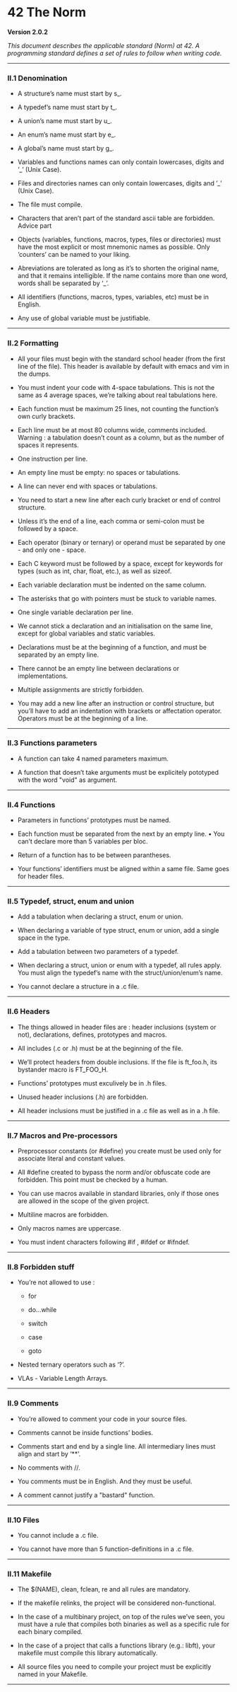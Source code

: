 # 42 The Norm

**Version 2.0.2**

*This document describes the applicable standard (Norm) at 42. A programming standard defines a set of rules to follow when writing code.*

***

### II.1 Denomination

* A structure’s name must start by s_.

* A typedef’s name must start by t_.

* A union’s name must start by u_.

* An enum’s name must start by e_.

* A global’s name must start by g_.

* Variables and functions names can only contain lowercases, digits and ’_’ (Unix
Case).

* Files and directories names can only contain lowercases, digits and ’_’ (Unix Case).

* The file must compile.

* Characters that aren’t part of the standard ascii table are forbidden.
Advice part

* Objects (variables, functions, macros, types, files or directories) must have the most explicit or most mnemonic names as possible. Only ’counters’ can be named to your liking.

* Abreviations are tolerated as long as it’s to shorten the original name, and that it remains intelligible. If the name contains more than one word, words shall be separated by ‘_’.

* All identifiers (functions, macros, types, variables, etc) must be in English.

* Any use of global variable must be justifiable.


***

### II.2 Formatting

* All your files must begin with the standard school header (from the first line of the file). This header is available by default with emacs and vim in the dumps.

* You must indent your code with 4-space tabulations. This is not the same as 4 average spaces, we’re talking about real tabulations here.

* Each function must be maximum 25 lines, not counting the function’s own curly brackets.

* Each line must be at most 80 columns wide, comments included. Warning : a tabulation doesn’t count as a column, but as the number of spaces it represents.

* One instruction per line.

* An empty line must be empty: no spaces or tabulations.

* A line can never end with spaces or tabulations.

* You need to start a new line after each curly bracket or end of control structure.

* Unless it’s the end of a line, each comma or semi-colon must be followed by a space.

* Each operator (binary or ternary) or operand must be separated by one - and only one - space.

* Each C keyword must be followed by a space, except for keywords for types (such as int, char, float, etc.), as well as sizeof.

* Each variable declaration must be indented on the same column.

* The asterisks that go with pointers must be stuck to variable names.

* One single variable declaration per line.

* We cannot stick a declaration and an initialisation on the same line, except for global variables and static variables.

* Declarations must be at the beginning of a function, and must be separated by an empty line.

* There cannot be an empty line between declarations or implementations.

* Multiple assignments are strictly forbidden.

* You may add a new line after an instruction or control structure, but you’ll have to add an indentation with brackets or affectation operator. Operators must be at the beginning of a line.

***

### II.3 Functions parameters

* A function can take 4 named parameters maximum.

* A function that doesn’t take arguments must be explicitely pototyped with the
word "void" as argument.

***

### II.4 Functions

* Parameters in functions’ prototypes must be named.

* Each function must be separated from the next by an empty line. • You can’t declare more than 5 variables per bloc.

* Return of a function has to be between parantheses.

* Your functions’ identifiers must be aligned within a same file. Same goes for header files.

***

### II.5 Typedef, struct, enum and union

* Add a tabulation when declaring a struct, enum or union.

* When declaring a variable of type struct, enum or union, add a single space in the
type.

* Add a tabulation between two parameters of a typedef.

* When declaring a struct, union or enum with a typedef, all rules apply. You must align the typedef’s name with the struct/union/enum’s name.

* You cannot declare a structure in a .c file.

***

### II.6 Headers

* The things allowed in header files are : header inclusions (system or not), declarations, defines, prototypes and macros.

* All includes (.c or .h) must be at the beginning of the file.

* We’ll protect headers from double inclusions. If the file is ft_foo.h, its bystander
macro is FT_FOO_H.

* Functions’ prototypes must exculively be in .h files.

* Unused header inclusions (.h) are forbidden.

* All header inclusions must be justified in a .c file as well as in a .h file.

***

### II.7 Macros and Pre-processors

* Preprocessor constants (or #define) you create must be used only for associate literal and constant values.

* All #define created to bypass the norm and/or obfuscate code are forbidden. This point must be checked by a human.

* You can use macros available in standard libraries, only if those ones are allowed in the scope of the given project.

* Multiline macros are forbidden.

* Only macros names are uppercase.

* You must indent characters following #if , #ifdef or #ifndef.

***

### II.8 Forbidden stuff

* You’re not allowed to use : 
    
    * for
    
    * do...while

    * switch 

    * case
    
    * goto

* Nested ternary operators such as ‘?’. 

* VLAs - Variable Length Arrays.

****

### II.9 Comments

* You’re allowed to comment your code in your source files.

* Comments cannot be inside functions’ bodies.

* Comments start and end by a single line. All intermediary lines must align and start by ‘**’.

* No comments with //.

* You comments must be in English. And they must be useful. 

* A comment cannot justify a "bastard" function.

***

### II.10 Files

* You cannot include a .c file.

* You cannot have more than 5 function-definitions in a .c file.

***

### II.11 Makefile

* The $(NAME), clean, fclean, re and all rules are mandatory.

* If the makefile relinks, the project will be considered non-functional.

* In the case of a multibinary project, on top of the rules we’ve seen, you must have a rule that compiles both binaries as well as a specific rule for each binary compiled.

* In the case of a project that calls a functions library (e.g.: libft), your makefile must compile this library automatically.

* All source files you need to compile your project must be explicitly named in your Makefile.

***

